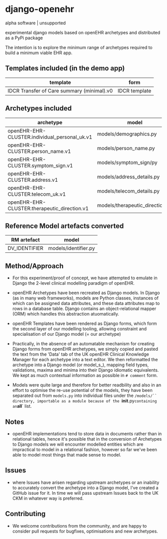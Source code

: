 # django-openehr
alpha software | unsupported

experimental django models based on openEHR archetypes and distributed as a PyPi package

The intention is to explore the minimum range of archetypes required to build a minimum viable EHR app.

## Templates included (in the demo app)
| template | form |
|----------|------|
| IDCR Transfer of Care summary (minimal).v0 | IDCR template |

## Archetypes included
| archetype | model |
| --------- | ----- |
| openEHR-EHR-CLUSTER.individual_personal_uk.v1 | models/demographics.py |
| openEHR-EHR-CLUSTER.person_name.v1            | models/person_name.py |
| openEHR-EHR-CLUSTER.symptom_sign.v1           | models/symptom_sign/py |
| openEHR-EHR-CLUSTER.address.v1                | models/address_details.py |
| openEHR-EHR-CLUSTER.telecom_uk.v1             | models/telecom_details.py |
| openEHR-EHR-CLUSTER.therapeutic_direction.v1  | models/therapeutic_direction.py |

## Reference Model artefacts converted
| RM artefact | model |
|-------------|-------|
| DV_IDENTIFIER | models/identifier.py |


## Method/Approach
* For this experiment/proof of concept, we have attempted to emulate in Django the 2-level clinical modelling paradigm of openEHR.

* openEHR Archetypes have been recreated as Django models. In Django (as in many web frameworks), models are Python classes, instances of which can be assigned data attributes, and these data attributes map to rows in a database table. Django contains an object-relational mapper (ORM) which handles this abstraction atuomatically.

* openEHR Templates have been rendered as Django forms, which form the second layer of our modelling tooling, allowing constraint and specialisation of our Django model (= our archetype)

* Practically, in the absence of an automatable mechanism for creating Django forms from openEHR archetypes, we simply copied and pasted the text from the 'Data' tab of the UK openEHR Clinical Knowledge Manager for each archetype into a text editor. We then reformatted the archetype into a Django model (or model_s_), mapping field types, validations, maxima and minima into their Django idiomatic equivalents. We kept as much contextual information as possible in `# comment` form.

* Models were quite large and therefore for better readbility and also in an effort to optimise the re-use potential of the models, they have been separated out from `models.py` into individual files under the `/models/`` directory, importable as a module because of the `__init__.py` containing an `__all__` list.

## Notes
* openEHR implementations tend to store data in documents rather than in relational tables, hence it's possible that in the conversion of Archetypes to Django models we will encounter modelled entities which are impractical to model in a relational fashion, however so far we've been able to model most things that made sense to model.

## Issues
* where Issues have arisen regarding upstream archetypes or an inability to accurately convert the archetype into a Django model, I've created a GitHub issue for it. In time we will pass upstream Issues back to the UK CKM in whatever way is preferred.

## Contributing
* We welcome contributions from the community, and are happy to consider pull requests for bugfixes, optimisations and new archetypes.
